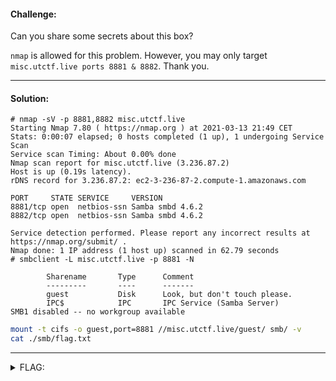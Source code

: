 #### Challenge:

Can you share some secrets about this box?

`nmap` is allowed for this problem. However, you may only target `misc.utctf.live ports 8881 & 8882`. Thank you.

---

#### Solution:

```console
# nmap -sV -p 8881,8882 misc.utctf.live
Starting Nmap 7.80 ( https://nmap.org ) at 2021-03-13 21:49 CET
Stats: 0:00:07 elapsed; 0 hosts completed (1 up), 1 undergoing Service Scan
Service scan Timing: About 0.00% done
Nmap scan report for misc.utctf.live (3.236.87.2)
Host is up (0.19s latency).
rDNS record for 3.236.87.2: ec2-3-236-87-2.compute-1.amazonaws.com

PORT     STATE SERVICE     VERSION
8881/tcp open  netbios-ssn Samba smbd 4.6.2
8882/tcp open  netbios-ssn Samba smbd 4.6.2

Service detection performed. Please report any incorrect results at https://nmap.org/submit/ .
Nmap done: 1 IP address (1 host up) scanned in 62.79 seconds
# smbclient -L misc.utctf.live -p 8881 -N

        Sharename       Type      Comment
        ---------       ----      -------
        guest           Disk      Look, but don't touch please.
        IPC$            IPC       IPC Service (Samba Server)
SMB1 disabled -- no workgroup available
```

```bash
mount -t cifs -o guest,port=8881 //misc.utctf.live/guest/ smb/ -v
cat ./smb/flag.txt 
```

---

<details><summary>FLAG:</summary>

```
utflag{gu3st_p4ss_4_3v3ry0n3}
```

</details>
<br/>
